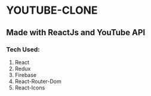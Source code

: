 # YOUTUBE-CLONE

## Made with ReactJs and YouTube API

### Tech Used:

1. React
2. Redux
3. Firebase
4. React-Router-Dom
5. React-Icons
